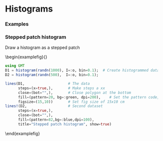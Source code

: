 # Histograms


### Examples

### Stepped patch histogram

Draw a histogram as a stepped patch

\begin{examplefig}{}
```julia
using GMT
D1 = histogram(randn(1000), I=:o, bin=0.1);  # Create histogrammed data with bin = 0.1 (I=:o to create the dataset)
D2 = histogram(randn(500),  I=:o, bin=0.1);

lines(D1,                    # The data
      steps=(x=true,),       # Make steps a xx
      close=(bot="",),       # Close polygon at the bottom
      fill=(pattern=20, bg=:green, dpi=200),    # Set the pattern code, the background color and dpi
      figsize=(15,10))       # Set fig size of 15x10 cm
lines!(D2,                   # Second dataset
      steps=(x=true,),       
      close=(bot="",),
      fill=(pattern=82,bg=:blue,dpi=100),
      title="Stepped patch histogram", show=true)
```
\end{examplefig}
